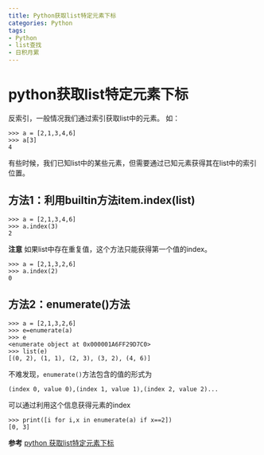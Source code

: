 ```yaml
---
title: Python获取list特定元素下标
categories: Python
tags:
- Python
- list查找
- 日积月累
---
```



# python获取list特定元素下标
反索引，一般情况我们通过索引获取list中的元素。
如：

```
>>> a = [2,1,3,4,6]
>>> a[3]
4
```

有些时候，我们已知list中的某些元素，但需要通过已知元素获得其在list中的索引位置。

## 方法1：利用builtin方法item.index(list)

```
>>> a = [2,1,3,4,6]
>>> a.index(3)
2
```

**注意** 如果list中存在重复值，这个方法只能获得第一个值的index。

```
>>> a = [2,1,3,2,6]
>>> a.index(2)
0
```

## 方法2：enumerate()方法

```
>>> a = [2,1,3,2,6]
>>> e=enumerate(a)
>>> e
<enumerate object at 0x000001A6FF29D7C0>
>>> list(e)
[(0, 2), (1, 1), (2, 3), (3, 2), (4, 6)]
```

不难发现，`enumerate()`方法包含的值的形式为

```
(index 0, value 0),(index 1, value 1),(index 2, value 2)...
```

可以通过利用这个信息获得元素的index

```
>>> print([i for i,x in enumerate(a) if x==2])
[0, 3]
```

**参考**
[python 获取list特定元素下标](https://blog.csdn.net/qq_24737639/article/details/78839678)
